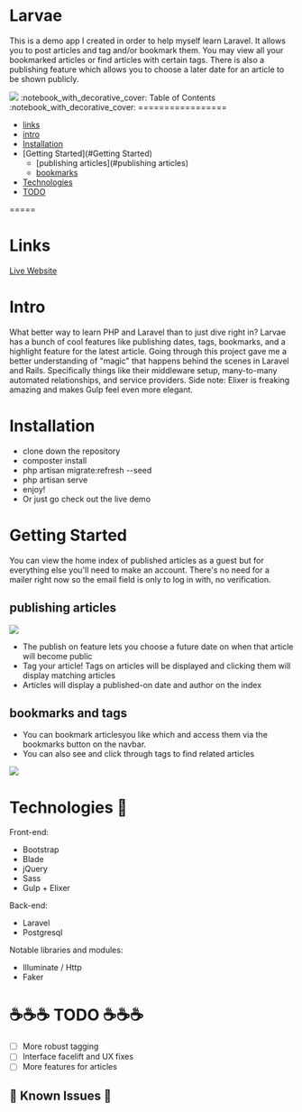 Larvae
===============

This is a demo app I created in order to help myself learn Laravel. It allows you to post articles and tag and/or bookmark them. You may view all your bookmarked articles or find articles with certain tags. There is also a publishing feature which allows you to choose a later date for an article to be shown publicly.  


<img src="http://i.imgur.com/mMppO6h.png?1">
:notebook_with_decorative_cover: Table of Contents :notebook_with_decorative_cover:
=================

- [links](#links)
- [intro](#intro)
- [Installation](#installation)
- [Getting Started](#Getting Started)
  * [publishing articles](#publishing articles)
  * [bookmarks](#bookmarks)
- [Technologies](#technologies)
- [TODO](#todo)

=====


# Links


[Live Website](http://frozen-hollows-8289.herokuapp.com/)

# Intro

What better way to learn PHP and Laravel than to just dive right in? Larvae has a bunch of cool features like publishing dates, tags, bookmarks, and a highlight feature for the latest article. Going through this project gave me a better understanding of "magic" that happens behind the scenes in Laravel and Rails. Specifically things like their middleware setup, many-to-many automated relationships, and service providers. Side note: Elixer is freaking amazing and makes Gulp feel even more elegant. 

# Installation

 - clone down the repository
 - composter install
 - php artisan migrate:refresh --seed 
 - php artisan serve 
 - enjoy! 
 - Or just go check out the live demo 

# Getting Started 

You can view the home index of published articles as a guest but for everything else you'll need to make an account. There's no need for a mailer right now so the email field is only to log in with, no verification. 

## publishing articles

<img src="http://i.imgur.com/hcbAkFG.png?1"> 

- The publish on feature lets you choose a future date on when that article will become public
- Tag your article! Tags on articles will be displayed and clicking them will display matching articles 
- Articles will display a published-on date and author on the index

## bookmarks and tags

- You can bookmark articlesyou like which and access them via the bookmarks button on the navbar.
- You can also see and click through tags to find related articles

<img src="http://i.imgur.com/2ldTZur.png?1"> 

# Technologies :floppy_disk:

Front-end: 
- Bootstrap
- Blade
- jQuery
- Sass
- Gulp + Elixer

Back-end: 
- Laravel
- Postgresql 

Notable libraries and modules: 
- Illuminate / Http 
- Faker


# :coffee::coffee::coffee: TODO :coffee::coffee::coffee:
- [ ] More robust tagging 
- [ ] Interface facelift and UX fixes
- [ ] More features for articles

## :rotating_light: Known Issues  :rotating_light:

